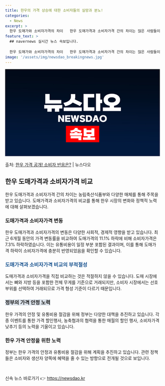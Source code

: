 ```yaml
---
title: 한우의 가격 상승에 대한 소비자들의 실망과 분노!
categories:
  - News
excerpt: >
  한우 도매가와 소비자가격의 차이   한우 도매가격과 소비자가격 간의 차이는 많은 사람들이 관심을 갖는 주제입…
feature_text: >
  ## navernews 실시간 뉴스 속보입니다.

  한우 도매가와 소비자가격의 차이   한우 도매가격과 소비자가격 간의 차이는 많은 사람들이 관심을 갖는 주제입…
image: '/assets/img/newsdao_breakingnews.jpg'
---
```


![뉴스다오 속보](/assets/img/newsdao_breakingnews.jpg)

<p>출처: <a href="https://newsdao.kr/4631" rel="dofollow">한우 가격 공개! 소비자 반응은?</a> | 뉴스다오</p>

<h2 data-ke-size="size26">한우 도매가격과 소비자가격 비교</h2>
<p data-ke-size="size16">한우 도매가격과 소비자가격 간의 차이는 농림축산식품부와 다양한 매체를 통해 주목을 받고 있습니다. 도매가격과 소비자가격의 비교를 통해 한우 시장의 변화와 정책적 노력에 대해 살펴보겠습니다.</p>

<h3>도매가격과 소비자가격 변동</h3>
<p data-ke-size="size16">한우 도매가격과 소비자가격의 변동은 다양한 사회적, 경제적 영향을 받고 있습니다. 최근 6개월 동안의 가격 변동률을 비교하여 도매가격의 11.1% 하락에 비해 소비자가격은 7.3% 하락하였습니다. 이는 유통비용이 일정 부분 포함된 결과이며, 이를 통해 도매가격 하락이 소비자가격에 충분히 반영되었음을 확인할 수 있습니다.</p>

<h3><span style="color: #1a5490;">도매가격과 소비자가격 비교의 부적절성</span></h3>
<p data-ke-size="size16">도매가격과 소비자가격을 직접 비교하는 것은 적절하지 않을 수 있습니다. 도매 시장에서는 뼈와 지방 등을 포함한 전체 무게를 기준으로 거래되지만, 소비자 시장에서는 선호 부위를 선택하여 거래되므로 가격 형성 기준이 다르기 때문입니다.</p>

<h3><b><span style="background-color: #21538527;">정부의 가격 안정 노력</span></b></h3>
<p data-ke-size="size16">한우 가격의 안정 및 유통비용 절감을 위해 정부는 다양한 대책을 추진하고 있습니다. 각종 이벤트를 통한 가격 할인행사, 농축협과의 협력을 통한 매월의 할인 행사, 소비자가격 낮추기 등의 노력을 기울이고 있습니다.</p>

<h3>한우 가격 안정을 위한 노력</h3>
<p data-ke-size="size16">정부는 한우 가격의 안정과 유통비용 절감을 위해 계획을 추진하고 있습니다. 관련 정책들은 소비자와 생산자 양쪽에 혜택을 줄 수 있는 방향으로 전개될 것으로 보입니다.</p>

<p data-ke-size="size16">&nbsp;</p> 

신속 뉴스 바로가기 👉 <a href="https://newsdao.kr" rel="dofollow">https://newsdao.kr</a>


